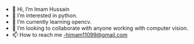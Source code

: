 - 👋 Hi, I’m Imam Hussain
- 👀 I’m interested in python.
- 🌱 I’m currently learning opencv.
- 💞️ I’m looking to collaborate with anyone working with computer vision.
- 📫 How to reach me -himam11099@gmail.com

<!---
Himam066/Himam066 is a ✨ special ✨ repository because its `README.md` (this file) appears on your GitHub profile.
You can click the Preview link to take a look at your changes.
--->
